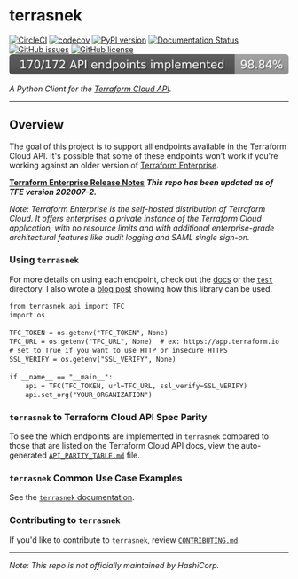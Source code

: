 # terrasnek

[![CircleCI](https://circleci.com/gh/dahlke/terrasnek.svg?style=svg)](https://circleci.com/gh/dahlke/terrasnek)
[![codecov](https://codecov.io/gh/dahlke/terrasnek/branch/master/graph/badge.svg)](https://codecov.io/gh/dahlke/terrasnek)
[![PyPI version](https://badge.fury.io/py/terrasnek.svg)](https://badge.fury.io/py/terrasnek)
[![Documentation Status](https://readthedocs.org/projects/terrasnek/badge/)](https://terrasnek.readthedocs.io/en/latest/?badge=latest)
[![GitHub issues](https://img.shields.io/github/issues/dahlke/terrasnek.svg)](https://github.com/dahlke/terrasnek/issues)
[![GitHub license](https://img.shields.io/github/license/dahlke/terrasnek.svg)](https://github.com/dahlke/terrasnek/blob/master/LICENSE)
[![API Method Support](./api_endpoints_implemented.svg)](./API_PARITY_TABLE.md)

_A Python Client for the [Terraform Cloud API](https://www.terraform.io/docs/cloud/api/index.html)._

---

## Overview

The goal of this project is to support all endpoints available in the Terraform
Cloud API. It's possible that some of these endpoints won't work if you're
working against an older version of
[Terraform Enterprise](https://www.terraform.io/docs/enterprise/index.html).

**[Terraform Enterprise Release Notes](https://github.com/hashicorp/terraform-enterprise-release-notes)**
**_This repo has been updated as of TFE version 202007-2._**

_Note: Terraform Enterprise is the self-hosted distribution of Terraform Cloud.
It offers enterprises a private instance of the Terraform Cloud application,
with no resource limits and with additional enterprise-grade architectural
features like audit logging and SAML single sign-on._

### Using `terrasnek`

For more details on using each endpoint, check out the
[docs](https://terrasnek.readthedocs.io/en/latest/) or the [`test`](./test)
directory. I also wrote a
[blog post](https://medium.com/hashicorp-engineering/migrating-a-lot-of-state-with-python-and-the-terraform-cloud-api-997ec798cd11)
showing how this library can be used.

```python3
from terrasnek.api import TFC
import os

TFC_TOKEN = os.getenv("TFC_TOKEN", None)
TFC_URL = os.getenv("TFC_URL", None)  # ex: https://app.terraform.io
# set to True if you want to use HTTP or insecure HTTPS
SSL_VERIFY = os.getenv("SSL_VERIFY", None)

if __name__ == "__main__":
    api = TFC(TFC_TOKEN, url=TFC_URL, ssl_verify=SSL_VERIFY)
    api.set_org("YOUR_ORGANIZATION")
```

### `terrasnek` to Terraform Cloud API Spec Parity

To see the which endpoints are implemented in `terrasnek` compared to those
that are listed on the Terraform Cloud API docs, view the auto-generated
[`API_PARITY_TABLE.md`](API_PARITY_TABLE.md) file.

### `terrasnek` Common Use Case Examples

See the [`terrasnek` documentation](https://terrasnek.readthedocs.io/en/latest/).

### Contributing to `terrasnek`

If you'd like to contribute to `terrasnek`, review [`CONTRIBUTING.md`](CONTRIBUTING.md).

---

_Note: This repo is not officially maintained by HashiCorp._
